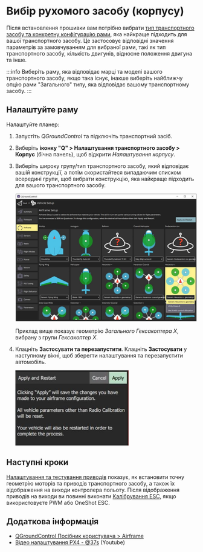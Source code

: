 # Вибір рухомого засобу (корпусу)

Після встановлення прошивки вам потрібно вибрати [тип транспортного засобу та конкретну конфігурацію рами](../airframes/airframe_reference.md), яка найкраще підходить для вашої транспортного засобу. Це застосовує відповідні значення параметрів за замовчуванням для вибраної рами, такі як тип транспортного засобу, кількість двигунів, відносне положення двигуна та інше.

:::info
Виберіть раму, яка відповідає марці та моделі вашого транспортного засобу, якщо така існує, інакше виберіть найближчу опцію рами "Загального" типу, яка відповідає вашому транспортному засобу.
:::

## Налаштуйте раму

Налаштуйте планер:

1. Запустіть _QGroundControl_ та підключіть транспортний засіб.
1. Виберіть **іконку "Q" >  Налаштування транспортного засобу >  Корпус** (бічна панель), щоб відкрити _Налаштування корпусу_.
1. Виберіть широку групу/тип транспортного засобу, який відповідає вашій конструкції, а потім скористайтеся випадаючим списком всередині групи, щоб вибрати конструкцію, яка найкраще підходить для вашого транспортного засобу.

   ![Вибір загального рамного кадру гексакоптера X в QGroundControl](../../assets/qgc/setup/airframe/airframe_px4.jpg)

   Приклад вище показує геометрію _Загального Гексакоптера X_, вибрану з групи _Гексакоптер X_.

1. Клацніть **Застосувати та перезапустити**. Клацніть **Застосувати** у наступному вікні, щоб зберегти налаштування та перезапустити автомобіль.

   <img src="../../assets/qgc/setup/airframe/airframe_px4_apply_prompt.jpg" width="300px" title="Застосувати запит на вибір корпусу повітряного судна" />

## Наступні кроки

[Налаштування та тестування приводів](../config/actuators.md) показує, як встановити точну геометрію моторів та приводів транспортного засобу, а також їх відображення на виходи контролера польоту. Після відображення приводів на виходи ви повинні виконати [Калібрування ESC](../advanced_config/esc_calibration.md), якщо використовуєте PWM або OneShot ESC.

## Додаткова інформація

- [QGroundControl Посібник користувача > Airframe](https://docs.qgroundcontrol.com/master/en/qgc-user-guide/setup_view/airframe.html)
- [Відео налаштування PX4 - @37s](https://youtu.be/91VGmdSlbo4?t=35s) (Youtube)
